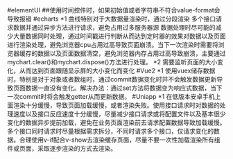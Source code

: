 #elementUI
    ##使用时间控件时，如果初始值或者字符串不符合value-format会导致报错 
#echarts
    *1 曲线特别对于大数据量渲染时，通过分段渲染 多个接口请求数据并通过异步方法进行请求，避免占用过多服务器源 数据处理时尽可能的减少大量数据同时处理，通过时间戳进行判断从而达到定时器的效果对数据以及页面进行渲染处理，避免浏览器cpu占用过高导致页面崩溃。当下一次渲染时需要将浏览器缓存的数据以及页面数据清空，避免浏览器内存占用过高导致崩溃，主要通过mychart.clear()和mychart.dispose()方法进行处理。
    *2 需要监听页面的大小变化，从而达到页面跟随显示屏的大小变化而变化
#Vue2
    *1 使用vuex储存数据时，特别是对于对象或者数组时，通过commit数据变化时并不会触发数据更新导致页面数据一直没有变化。解决办法：通过set方法将数据变为响应式数据，当下一次commit时将会触发getter从而更新数据。
#Uniapp 
    *1 在低版本安卓手机上面渲染十分缓慢，导致页面加载缓慢，或者渲染失败。使用接口请求时对数据的处理速度以及接口反应速度十分缓慢，尽量减少接口请求或将配置文件以及基本很少变化的数据异步提前加载，避免在业务页面渲染前去请求配置数据导致加载缓慢。多个接口同时请求时尽量根据需求拆分，不同时请求多个接口，仅请求变化的数据。合理使用v-if配合v-show去渲染缓存页面，尽量不要一次性加载渲染所有组件或页面，采取逐步渲染的方式去渲染。